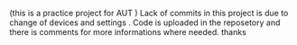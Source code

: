 (this is a practice project for AUT )
Lack of commits in this project is due to change of devices and settings .
Code is uploaded in the reposetory and there is comments for more informations where needed.
thanks
